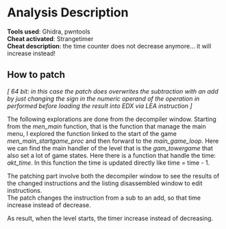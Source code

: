 # Analysis Description

**Tools used**: Ghidra, pwntools  
**Cheat activated**: Strangetimer  
**Cheat description**: the time counter does not decrease anymore... it will increase instead!

## How to patch

_[ 64 bit: in this case the patch does overwrites the subtraction with an add by just changing the sign in the numeric operand of the operation in performed before loading the result into EDX via LEA instruction ]_  

The following explorations are done from the decompiler window.
Starting from the _men\_main_ function, that is the function that manage the main menu, I explored the function linked to the start of the game _men\_main\_startgame\_proc_ and then forward to the _main\_game\_loop_. Here we can find the main handler of the level that is the _gam\_towergame_ that also set a lot of game states. Here there is a function that handle the time: _akt\_time_. In this function the time is updated directly like time = time - 1.

The patching part involve both the decompiler window to see the results of the changed instructions and the listing disassembled window to edit instructions.  
The patch changes the instruction from a sub to an add, so that time increase instead of decrease.

As result, when the level starts, the timer increase instead of decreasing.

